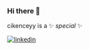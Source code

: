 ### Hi there 👋
cikenceyy is a ✨ _special_ ✨

[![linkedin](https://img.shields.io/badge/Linkedin-000000?style=for-the-badge&logo=Linkedin&logoColor=white)](https://www.linkedin.com/in/omer-akcay34/)

